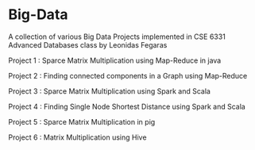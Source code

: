# Big-Data

A collection of various Big Data Projects implemented in CSE 6331 Advanced Databases class by Leonidas Fegaras

Project 1 : Sparce Matrix Multiplication using Map-Reduce in java

Project 2 : Finding connected components in a Graph using Map-Reduce

Project 3 : Sparce Matrix Multiplication using Spark and Scala

Project 4 : Finding Single Node Shortest Distance using Spark and Scala

Project 5 : Sparce Matrix Multiplication in pig

Project 6 : Matrix Multiplication using Hive

